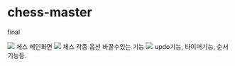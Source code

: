 # chess-master
final

<img src="https://postfiles.pstatic.net/MjAxOTA1MDVfNjAg/MDAxNTU3MDI5ODM2Mjg3.awf57gONJ-aq8rdo0LRh4tUJ5nP-97-d0dIo0uso_xsg.i__PK1-Nw6JXyJEpSXBTF6h_43L6xQvs5d1_UwIH0skg.PNG.coolwindkmh/image.png?type=w580">
체스 메인화면

<img src="https://postfiles.pstatic.net/MjAxOTA1MDVfOTkg/MDAxNTU3MDI5ODQ0NjY5.dN61K_y9Os4Me0H54EvnC5JHY6czon4_y7d5MhdGD9Eg.ZLaWnKSNlghxsPUhzIPigtwWnmwW3llGOC4fTWse0L0g.PNG.coolwindkmh/image.png?type=w580">
체스 각종 옵션 바꿀수있는 기능

<img src="https://postfiles.pstatic.net/MjAxOTA1MDVfMjA4/MDAxNTU3MDI5ODQ4NDg3.BbK3Wy4rA4QYh8gMtYbClJOLjmpZCCGZLb21bLbyvyIg.1yLHLkObcjAGyrVtiWwAnM4gUiIC6ACr2xv13f1I_Csg.PNG.coolwindkmh/image.png?type=w580">
updo기능, 타이머기능, 순서기능등.
